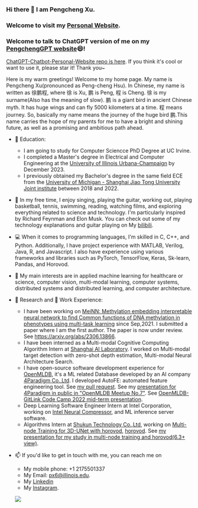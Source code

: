 ### Hi there 👋 I am Pengcheng Xu. 
### Welcome to visit my [Personal Website](https://explcre.github.io/).
### Welcome to talk to ChatGPT version of me on my [PengchengGPT website](https://explcre.github.io/mychat/)😄! 
[ChatGPT-Chatbot-Personal-Website repo is here](https://github.com/explcre/ChatGPT-Chatbot-Personal-Website).
If you think it's cool or want to use it, please star it! Thank you~

Here is my warm greetings! Welcome to my home page. My name is Pengcheng Xu(pronounced as Peng-cheng Hsu).
In Chinese, my name is written as 徐鹏程, where 徐 is Xu, 鹏 is Peng, 程 is Cheng. 徐 is my surname(Also has the meaning of slow). 鹏 is a giant bird in ancient Chinese myth. It has huge wings and can fly 5000 kilometers at a time. 程 means journey. So, basically my name means the journey of the huge bird 鹏.This name carries the hope of my parents for me to have a bright and shining future, as well as a promising and ambitious path ahead.
<!--
**explcre/explcre** is a ✨ _special_ ✨ repository because its `README.md` (this file) appears on your GitHub profile.

Here are some ideas to get you started:

- 🔭 I’m currently working on ...
- 🌱 I’m currently learning ...
- 👯 I’m looking to collaborate on ...
- 🤔 I’m looking for help with ...
- 💬 Ask me about ...
- 📫 How to reach me: ...
- 😄 Pronouns: ...
- ⚡ Fun fact: ...
-->

- 🌱 Education:
    - I am going to study for Computer Sciencce PhD Degree at UC Irvine. 
    - I completed a Master's degree in Electrical and Computer Engineering at the [University of Illinois Urbana-Champaign](https://illinois.edu/) by December 2023.
    - I previously obtained my Bachelor's degree in the same field ECE from the [University of Michigan - Shanghai Jiao Tong University Joint institute](https://www.ji.sjtu.edu.cn) between 2018 and 2022. 
- 🎸 In my free time, I enjoy singing, playing the guitar, working out, playing basketball, tennis, swimming, reading, watching films, and exploring everything related to science and technology. I'm particularly inspired by Richard Feynman and Elon Musk. You can check out some of my technology explanations and guitar playing on My [bilibili](https://space.bilibili.com/86835117/).
- 💻 When it comes to programming languages, I'm skilled in C, C++, and Python. Additionally, I have project experience with MATLAB, Verilog, Java, R, and Javascript. I also have experience using various frameworks and libraries such as PyTorch, TensorFlow, Keras, Sk-learn, Pandas, and Horovod.
- 🔭 My main interests are in applied machine learning for healthcare or science, computer vision, multi-modal learning, computer systems, distributed systems and distributed learning, and computer architecture.
- 🔬 Research and 💼 Work Experience: 
    - I have been working on [MeiNN: Methylation embedding interpretable neural 
network to find Common functions of DNA methylation in 
phenotypes using multi-task learning](https://github.com/explcre/Adaptable-and-intrepretable-multi-task-learning-based-gene-level-methylation-estimation) since Sep,2021. I submitted a paper where I am the first author. The paper is now under review. See https://arxiv.org/abs/2306.13866.
    - I have been interned as a Multi-modal Cognitive Computing Algorithm Intern at [Shanghai AI Laboratory](www.shlab.org.cn). I worked on Multi-modal target detection with zero-shot depth estimation, Multi-modal Neural Architecture Search.
    - I have open-source software development experience for [OpenMLDB](https://github.com/4paradigm/OpenMLDB), it's a ML related Database developed by an AI company [4Paradigm Co.,Ltd](https://en.4paradigm.com/index.html). I developed AutoFE: automated feature engineering tool. See [my pull request](https://github.com/4paradigm/OpenMLDB/pull/2381). See my [presentation for 4Paradigm in public in "OpenMLDB Meetup No.7"](https://www.bilibili.com/video/BV1pe4y1t7wH/?share_source=copy_web&vd_source=986cc4a343d48f7717cede6222a5413a). See [OpenMLDB-GitLink Code Camp 2022 mid-term presentation](https://www.bilibili.com/video/BV1jG41147LY/?share_source=copy_web&vd_source=986cc4a343d48f7717cede6222a5413a).
    - Deep Learning Software Engineer Intern at Intel Corporation, working on [Intel Neural Compressor](https://github.com/intel/neural-compressor), and ML inference server software. 
    - Algorithms Intern at [Shukun Technology Co.,Ltd](https://www.shukun.net), working on [Multi-node Training for 3D-UNet with horovod](https://github.com/explcre/SHUKUN-Technology-AlgorithmIntern-MultiNodeTraining-for-DLmodels-Horovod-ConfigurationTutorial-Perf), [horovod](https://github.com/horovod/horovod). See [my presentation for my study in multi-node training and horovod(6.3+ view)](https://www.bilibili.com/video/BV1aS4y1C7i1/?share_source=copy_web&vd_source=986cc4a343d48f7717cede6222a5413a).
    
- 📫 If you'd like to get in touch with me, you can reach me on 
    - My mobile phone: +1 2175501337 
    - My Email: px6@illinois.edu. 
    - My [Linkedin](https://www.linkedin.com/in/pengcheng-xu-ryan/) 
    - My [Instagram](https://www.instagram.com/xpc_1025/). 


    ![](https://github-readme-stats.vercel.app/api?username=explcre)


